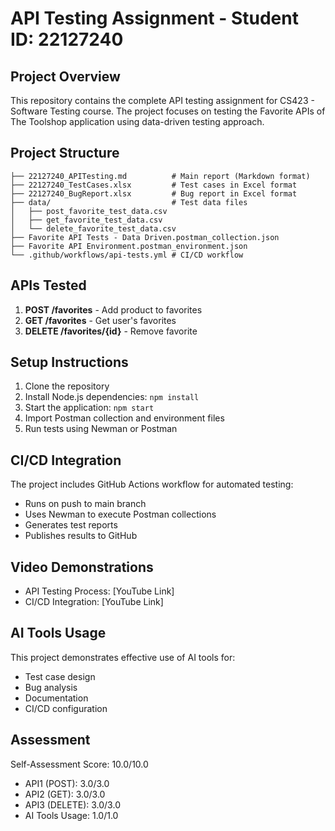 # API Testing Assignment - Student ID: 22127240 

## Project Overview
This repository contains the complete API testing assignment for CS423 - Software Testing course. The project focuses on testing the Favorite APIs of The Toolshop application using data-driven testing approach.

## Project Structure
```
├── 22127240_APITesting.md          # Main report (Markdown format)
├── 22127240_TestCases.xlsx         # Test cases in Excel format
├── 22127240_BugReport.xlsx         # Bug report in Excel format
├── data/                           # Test data files
│   ├── post_favorite_test_data.csv
│   ├── get_favorite_test_data.csv
│   └── delete_favorite_test_data.csv
├── Favorite API Tests - Data Driven.postman_collection.json
├── Favorite API Environment.postman_environment.json
└── .github/workflows/api-tests.yml # CI/CD workflow
```

## APIs Tested
1. **POST /favorites** - Add product to favorites
2. **GET /favorites** - Get user's favorites
3. **DELETE /favorites/{id}** - Remove favorite

## Setup Instructions
1. Clone the repository
2. Install Node.js dependencies: `npm install`
3. Start the application: `npm start`
4. Import Postman collection and environment files
5. Run tests using Newman or Postman

## CI/CD Integration
The project includes GitHub Actions workflow for automated testing:
- Runs on push to main branch
- Uses Newman to execute Postman collections
- Generates test reports
- Publishes results to GitHub

## Video Demonstrations
- API Testing Process: [YouTube Link]
- CI/CD Integration: [YouTube Link]

## AI Tools Usage
This project demonstrates effective use of AI tools for:
- Test case design
- Bug analysis
- Documentation
- CI/CD configuration

## Assessment
Self-Assessment Score: 10.0/10.0
- API1 (POST): 3.0/3.0
- API2 (GET): 3.0/3.0  
- API3 (DELETE): 3.0/3.0
- AI Tools Usage: 1.0/1.0 